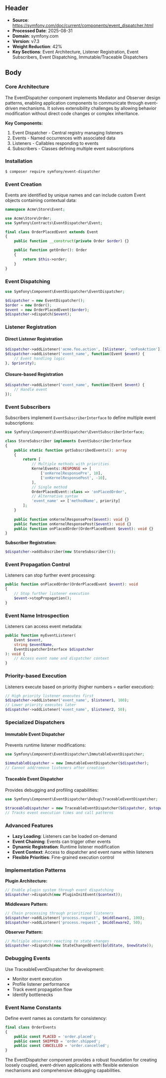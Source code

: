 ## Header
- **Source**: https://symfony.com/doc/current/components/event_dispatcher.html
- **Processed Date**: 2025-08-31
- **Domain**: symfony.com
- **Version**: v7.3
- **Weight Reduction**: 42%
- **Key Sections**: Event Architecture, Listener Registration, Event Subscribers, Event Dispatching, Immutable/Traceable Dispatchers

## Body

### Core Architecture

The EventDispatcher component implements Mediator and Observer design patterns, enabling application components to communicate through event-driven mechanisms. It solves extensibility challenges by allowing behavior modification without direct code changes or complex inheritance.

**Key Components:**
1. Event Dispatcher - Central registry managing listeners
2. Events - Named occurrences with associated data
3. Listeners - Callables responding to events  
4. Subscribers - Classes defining multiple event subscriptions

### Installation

```bash
$ composer require symfony/event-dispatcher
```

### Event Creation

Events are identified by unique names and can include custom Event objects containing contextual data:

```php
namespace Acme\Store\Event;

use Acme\Store\Order;
use Symfony\Contracts\EventDispatcher\Event;

final class OrderPlacedEvent extends Event
{
    public function __construct(private Order $order) {}

    public function getOrder(): Order
    {
        return $this->order;
    }
}
```

### Event Dispatching

```php
use Symfony\Component\EventDispatcher\EventDispatcher;

$dispatcher = new EventDispatcher();
$order = new Order();
$event = new OrderPlacedEvent($order);
$dispatcher->dispatch($event);
```

### Listener Registration

#### Direct Listener Registration
```php
$dispatcher->addListener('acme.foo.action', [$listener, 'onFooAction']);
$dispatcher->addListener('event_name', function(Event $event) {
    // Event handling logic
}, $priority);
```

#### Closure-based Registration
```php
$dispatcher->addListener('event_name', function(Event $event) {
    // Handle event
});
```

### Event Subscribers

Subscribers implement `EventSubscriberInterface` to define multiple event subscriptions:

```php
use Symfony\Component\EventDispatcher\EventSubscriberInterface;

class StoreSubscriber implements EventSubscriberInterface
{
    public static function getSubscribedEvents(): array
    {
        return [
            // Multiple methods with priorities
            KernelEvents::RESPONSE => [
                ['onKernelResponsePre', 10],
                ['onKernelResponsePost', -10],
            ],
            // Single method
            OrderPlacedEvent::class => 'onPlacedOrder',
            // Alternative syntax
            'event_name' => ['methodName', priority]
        ];
    }
    
    public function onKernelResponsePre($event): void {}
    public function onKernelResponsePost($event): void {}
    public function onPlacedOrder(OrderPlacedEvent $event): void {}
}
```

**Subscriber Registration:**
```php
$dispatcher->addSubscriber(new StoreSubscriber());
```

### Event Propagation Control

Listeners can stop further event processing:

```php
public function onPlacedOrder(OrderPlacedEvent $event): void
{
    // Stop further listener execution
    $event->stopPropagation();
}
```

### Event Name Introspection

Listeners can access event metadata:

```php
public function myEventListener(
    Event $event, 
    string $eventName, 
    EventDispatcherInterface $dispatcher
): void {
    // Access event name and dispatcher context
}
```

### Priority-based Execution

Listeners execute based on priority (higher numbers = earlier execution):

```php
// High priority listener executes first
$dispatcher->addListener('event_name', $listener1, 100);
// Lower priority executes later  
$dispatcher->addListener('event_name', $listener2, 50);
```

### Specialized Dispatchers

#### Immutable Event Dispatcher
Prevents runtime listener modifications:

```php
use Symfony\Component\EventDispatcher\ImmutableEventDispatcher;

$immutableDispatcher = new ImmutableEventDispatcher($dispatcher);
// Cannot add/remove listeners after creation
```

#### Traceable Event Dispatcher
Provides debugging and profiling capabilities:

```php
use Symfony\Component\EventDispatcher\Debug\TraceableEventDispatcher;

$traceableDispatcher = new TraceableEventDispatcher($dispatcher, $stopwatch);
// Tracks event execution times and call patterns
```

### Advanced Features

- **Lazy Loading**: Listeners can be loaded on-demand
- **Event Chaining**: Events can trigger other events
- **Dynamic Registration**: Runtime listener modification
- **Event Context**: Access to dispatcher and event name within listeners
- **Flexible Priorities**: Fine-grained execution control

### Implementation Patterns

**Plugin Architecture:**
```php
// Enable plugin system through event dispatching
$dispatcher->dispatch(new PluginInitEvent($context));
```

**Middleware Pattern:**
```php
// Chain processing through prioritized listeners
$dispatcher->addListener('process.request', $middleware1, 100);
$dispatcher->addListener('process.request', $middleware2, 50);
```

**Observer Pattern:**
```php
// Multiple observers reacting to state changes
$dispatcher->dispatch(new StateChangedEvent($oldState, $newState));
```

### Debugging Events

Use TraceableEventDispatcher for development:
- Monitor event execution
- Profile listener performance  
- Track event propagation flow
- Identify bottlenecks

### Event Name Constants

Define event names as constants for consistency:

```php
final class OrderEvents
{
    public const PLACED = 'order.placed';
    public const SHIPPED = 'order.shipped';
    public const CANCELLED = 'order.cancelled';
}
```

The EventDispatcher component provides a robust foundation for creating loosely coupled, event-driven applications with flexible extension mechanisms and comprehensive debugging capabilities.
